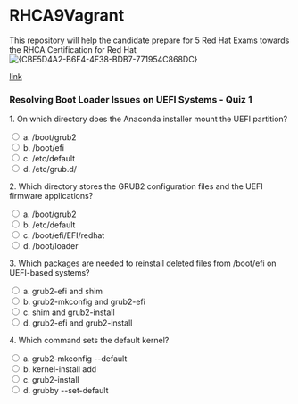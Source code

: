 # RHCA9Vagrant
This repository will help the candidate prepare for 5 Red Hat Exams towards the RHCA Certification for Red Hat
![{CBE5D4A2-B6F4-4F38-BDB7-771954C868DC}](https://github.com/user-attachments/assets/f995c405-4132-4bd8-8f13-4a888fcdb0c8)

<a href="https://github.com/RedHatRanger/RHCA9Vagrant/tree/main/EX342_Linux_Troubleshooting">link</a>

<!DOCTYPE html>
<html>
<head>
  <title>Interactive Quiz</title>
</head>
<body>
  <h3>Resolving Boot Loader Issues on UEFI Systems - Quiz 1</h3>

  <!-- Question 1 -->
  <div>
    <p>1. On which directory does the Anaconda installer mount the UEFI partition?</p>
    <input type="radio" name="q1" id="q1a" onclick="checkAnswer('q1', 'b')"> a. /boot/grub2<br>
    <input type="radio" name="q1" id="q1b" onclick="checkAnswer('q1', 'b')"> b. /boot/efi<br>
    <input type="radio" name="q1" id="q1c" onclick="checkAnswer('q1', 'b')"> c. /etc/default<br>
    <input type="radio" name="q1" id="q1d" onclick="checkAnswer('q1', 'b')"> d. /etc/grub.d/<br>
  </div>

  <!-- Question 2 -->
  <div>
    <p>2. Which directory stores the GRUB2 configuration files and the UEFI firmware applications?</p>
    <input type="radio" name="q2" id="q2a" onclick="checkAnswer('q2', 'c')"> a. /boot/grub2<br>
    <input type="radio" name="q2" id="q2b" onclick="checkAnswer('q2', 'c')"> b. /etc/default<br>
    <input type="radio" name="q2" id="q2c" onclick="checkAnswer('q2', 'c')"> c. /boot/efi/EFI/redhat<br>
    <input type="radio" name="q2" id="q2d" onclick="checkAnswer('q2', 'c')"> d. /boot/loader<br>
  </div>

  <!-- Question 3 -->
  <div>
    <p>3. Which packages are needed to reinstall deleted files from /boot/efi on UEFI-based systems?</p>
    <input type="radio" name="q3" id="q3a" onclick="checkAnswer('q3', 'a')"> a. grub2-efi and shim<br>
    <input type="radio" name="q3" id="q3b" onclick="checkAnswer('q3', 'a')"> b. grub2-mkconfig and grub2-efi<br>
    <input type="radio" name="q3" id="q3c" onclick="checkAnswer('q3', 'a')"> c. shim and grub2-install<br>
    <input type="radio" name="q3" id="q3d" onclick="checkAnswer('q3', 'a')"> d. grub2-efi and grub2-install<br>
  </div>

  <!-- Question 4 -->
  <div>
    <p>4. Which command sets the default kernel?</p>
    <input type="radio" name="q4" id="q4a" onclick="checkAnswer('q4', 'd')"> a. grub2-mkconfig --default<br>
    <input type="radio" name="q4" id="q4b" onclick="checkAnswer('q4', 'd')"> b. kernel-install add<br>
    <input type="radio" name="q4" id="q4c" onclick="checkAnswer('q4', 'd')"> c. grub2-install<br>
    <input type="radio" name="q4" id="q4d" onclick="checkAnswer('q4', 'd')"> d. grubby --set-default<br>
  </div>

  <script>
    function checkAnswer(questionId, correctAnswer) {
      let selectedOption = document.querySelector(`input[name="${questionId}"]:checked`).id;
      let selectedValue = selectedOption.slice(selectedOption.length - 1); // Extracting the option letter (a, b, c, d)
      if (selectedValue === correctAnswer) {
        alert("Correct answer!");
      } else {
        alert("Incorrect answer, try again.");
      }
    }
  </script>
</body>
</html>
